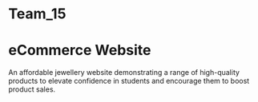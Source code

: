 # Team_15
# eCommerce Website
An affordable jewellery website demonstrating a range of high-quality products to elevate confidence in students and encourage them to boost product sales.
